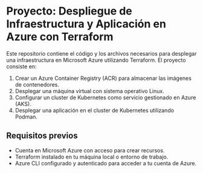 # Proyecto: Despliegue de Infraestructura y Aplicación en Azure con Terraform

Este repositorio contiene el código y los archivos necesarios para desplegar una infraestructura en Microsoft Azure utilizando Terraform. El proyecto consiste en:

1. Crear un Azure Container Registry (ACR) para almacenar las imágenes de contenedores.
2. Desplegar una máquina virtual con sistema operativo Linux.
3. Configurar un cluster de Kubernetes como servicio gestionado en Azure (AKS).
4. Desplegar una aplicación en el cluster de Kubernetes utilizando Podman.

## Requisitos previos

- Cuenta en Microsoft Azure con acceso para crear recursos.
- Terraform instalado en tu máquina local o entorno de trabajo.
- Azure CLI configurado y autenticado para acceder a tu cuenta de Azure.


